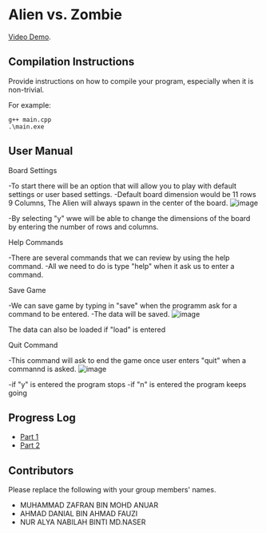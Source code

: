 # Alien vs. Zombie

 [Video Demo](https://www.youtube.com/watch?v=_fCtw95FmJU).

## Compilation Instructions

Provide instructions on how to compile your program, especially when it is non-trivial.

For example:

```
g++ main.cpp
.\main.exe
```
## User Manual

Board Settings

-To start there will be an option that will allow you to play with default settings or user based settings.
-Default board dimension would be 11 rows 9 Columns, The Alien will always spawn in the center of the board.
![image](https://user-images.githubusercontent.com/123632680/219942332-3de00e6f-02f6-4882-9df1-eecbe951d181.png)

-By selecting "y" wwe will be able to change the dimensions of the board by entering the number of rows and columns.

Help Commands

-There are several commands that we can review by using the help command.
-All we need to do is type "help" when it ask us to enter a command.
 
Save Game

-We can save game by typing in "save" when the programm ask for a command to be entered.
-The data will be saved.
![image](https://user-images.githubusercontent.com/123632680/219943507-31007b79-65e5-4e9a-a9de-f1770e06cac7.png)
 
 The data can also be loaded if "load" is entered
 
Quit Command

-This command will ask to end the game once user enters "quit" when a commannd is asked.
 ![image](https://user-images.githubusercontent.com/123632680/219943525-366efd04-4543-470a-935c-67b2d69f743f.png)

-if "y" is entered the program stops
-if "n" is entered the program keeps going
 


## Progress Log

- [Part 1](PART1.md)
- [Part 2](PART2.md)

## Contributors

Please replace the following with your group members' names. 

- MUHAMMAD ZAFRAN BIN MOHD ANUAR 
- AHMAD DANIAL BIN AHMAD FAUZI
- NUR ALYA NABILAH BINTI MD.NASER

